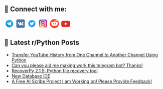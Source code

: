 ## 🔎 Connect with me:
[<img src="https://github.com/bullbesh/bullbesh/blob/main/images/Telegram.png" width="32" height="32" />](https://t.me/bullbesh)
[<img src="https://github.com/bullbesh/bullbesh/blob/main/images/VK.png" width="32" height="32" />](https://vk.com/bullbesh)
[<img src="https://github.com/bullbesh/bullbesh/blob/main/images/Twitter.png" width="32" height="32" />](https://twitter.com/bullbesh1)
[<img src="https://github.com/bullbesh/bullbesh/blob/main/images/Instagram.png" width="32" height="32" />](https://www.instagram.com/bullbesh)
[<img src="https://github.com/bullbesh/bullbesh/blob/main/images/Reddit.png" width="32" height="32" />](https://www.reddit.com/user/bullbesh)
[<img src="https://github.com/bullbesh/bullbesh/blob/main/images/YouTube.png" width="32" height="32" />](https://www.youtube.com/channel/UCtfjRs6uzgq5mfm8S06WTcg)

## 📕 Latest r/Python Posts
<!-- BLOG-POST-LIST:START -->
- [Transfer YouTube History from One Channel to Another Channel Using Python](https://www.reddit.com/r/Python/comments/18upgvh/transfer_youtube_history_from_one_channel_to/)
- [Can you please aid me making work this telegram bot? Thanks!](https://www.reddit.com/r/Python/comments/18ungzv/can_you_please_aid_me_making_work_this_telegram/)
- [RecoverPy 2.1.5: Python file recovery tool](https://www.reddit.com/r/Python/comments/18uknqm/recoverpy_215_python_file_recovery_tool/)
- [New Database IDE](https://www.reddit.com/r/Python/comments/18uklf2/new_database_ide/)
- [A Free AI Scribe Project I am Working on! Please Provide Feedback!](https://www.reddit.com/r/Python/comments/18ujbet/a_free_ai_scribe_project_i_am_working_on_please/)
<!-- BLOG-POST-LIST:END -->
